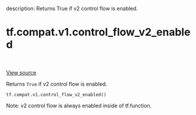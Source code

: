 description: Returns True if v2 control flow is enabled.

<div itemscope itemtype="http://developers.google.com/ReferenceObject">
<meta itemprop="name" content="tf.compat.v1.control_flow_v2_enabled" />
<meta itemprop="path" content="Stable" />
</div>

# tf.compat.v1.control_flow_v2_enabled

<!-- Insert buttons and diff -->

<table class="tfo-notebook-buttons tfo-api nocontent" align="left">

</table>

<a target="_blank" class="external" href="/code/stable/tensorflow/python/ops/control_flow_v2_toggles.py">View source</a>



Returns `True` if v2 control flow is enabled.

<pre class="devsite-click-to-copy prettyprint lang-py tfo-signature-link">
<code>tf.compat.v1.control_flow_v2_enabled()
</code></pre>



<!-- Placeholder for "Used in" -->

Note: v2 control flow is always enabled inside of tf.function.
